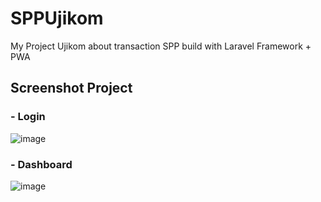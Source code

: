 # SPPUjikom
My Project Ujikom about transaction SPP build with Laravel Framework + PWA

## Screenshot Project
### - Login
![image](https://user-images.githubusercontent.com/30944414/82331594-89c79700-9a0e-11ea-8d27-55974c11a085.png)

### - Dashboard
![image](https://user-images.githubusercontent.com/30944414/82331294-20478880-9a0e-11ea-8d55-229aebc801a6.png)
